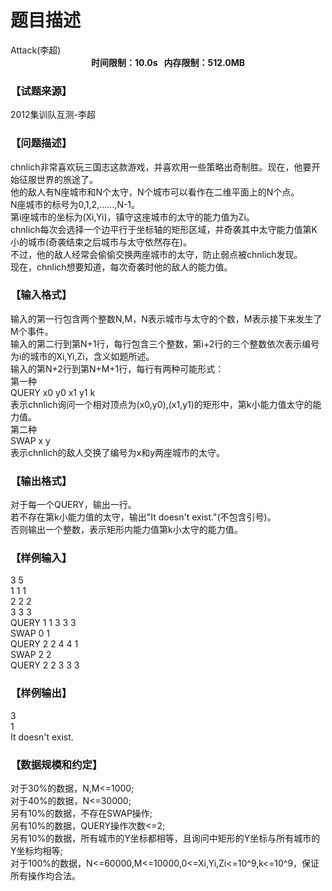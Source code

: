 # 题目描述


<meta http-equiv="Content-Type" content="text/html; charset=utf-8"/>
<link type="text/css" href="../../css/Tsinsen2011.css" rel="stylesheet"/>
<div class="probtitle" id="ptit">
Attack(李超)
</div>
<div style="text-align:center;font-size:14px;font-weight:bold;vertical-align:middle;" id="pres">
时间限制：10.0s   内存限制：512.0MB
</div>
<div id="psrc" style="margin-top:20px;display:block;">
<h3>
【试题来源】
</h3>
<div class="pdcont">
2012集训队互测-李超
</div>
</div>
<div id="pcont1" style="margin-top:20px;display:block;">
<h3>
【问题描述】
</h3>
<div class="pdcont">
chnlich非常喜欢玩三国志这款游戏，并喜欢用一些策略出奇制胜。现在，他要开始征服世界的旅途了。<br/>
他的敌人有N座城市和N个太守，N个城市可以看作在二维平面上的N个点。<br/>
N座城市的标号为0,1,2,……,N-1。<br/>
第i座城市的坐标为(Xi,Yi)，镇守这座城市的太守的能力值为Zi。<br/>
chnlich每次会选择一个边平行于坐标轴的矩形区域，并奇袭其中太守能力值第K小的城市(奇袭结束之后城市与太守依然存在)。<br/>
不过，他的敌人经常会偷偷交换两座城市的太守，防止弱点被chnlich发现。<br/>
现在，chnlich想要知道，每次奇袭时他的敌人的能力值。<br/>
</div>
<h3>
【输入格式】
</h3>
<div class="pdcont">
输入的第一行包含两个整数N,M，N表示城市与太守的个数，M表示接下来发生了M个事件。<br/>
输入的第二行到第N+1行，每行包含三个整数，第i+2行的三个整数依次表示编号为i的城市的Xi,Yi,Zi，含义如题所述。<br/>
输入的第N+2行到第N+M+1行，每行有两种可能形式：<br/>
第一种<br/>
QUERY x0 y0 x1 y1 k<br/>
表示chnlich询问一个相对顶点为(x0,y0),(x1,y1)的矩形中，第k小能力值太守的能力值。<br/>
第二种<br/>
SWAP x y<br/>
表示chnlich的敌人交换了编号为x和y两座城市的太守。<br/>
</div>
<h3>
【输出格式】
</h3>
<div class="pdcont">
对于每一个QUERY，输出一行。<br/>
若不存在第k小能力值的太守，输出&#34;It doesn&#39;t exist.&#34;(不包含引号)。<br/>
否则输出一个整数，表示矩形内能力值第k小太守的能力值。<br/>
</div>
<h3>
【样例输入】
</h3>
<div class="pddata">
3 5<br/>
1 1 1<br/>
2 2 2<br/>
3 3 3<br/>
QUERY 1 1 3 3 3<br/>
SWAP 0 1<br/>
QUERY 2 2 4 4 1<br/>
SWAP 2 2<br/>
QUERY 2 2 3 3 3<br/>
</div>
<h3>
【样例输出】
</h3>
<div class="pddata">
3<br/>
1<br/>
It doesn&#39;t exist.<br/>
</div>
<h3>
【数据规模和约定】
</h3>
<div class="pdcont">
对于30%的数据，N,M&lt;=1000;<br/>
对于40%的数据，N&lt;=30000;<br/>
另有10%的数据，不存在SWAP操作;<br/>
另有10%的数据，QUERY操作次数&lt;=2;<br/>
另有10%的数据，所有城市的Y坐标都相等，且询问中矩形的Y坐标与所有城市的Y坐标均相等;<br/>
对于100%的数据，N&lt;=60000,M&lt;=10000,0&lt;=Xi,Yi,Zi&lt;=10^9,k&lt;=10^9，保证所有操作均合法。<br/>
</div>
</div>
